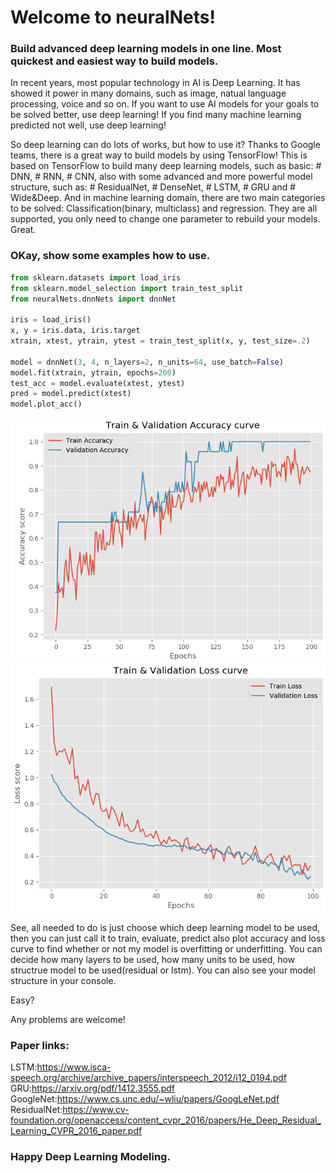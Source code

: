 # Welcome to neuralNets!

### Build advanced deep learning models in one line. Most quickest and easiest way to build models.

In recent years, most popular technology in AI is Deep Learning. It has showed it power in many domains, such as image, natual language processing, voice and so on. If you want to use AI models for your goals to be solved better, use deep learning! If you find many machine learning predicted not well, use deep learning!

So deep learning can do lots of works, but how to use it? Thanks to Google teams, there is a great way to build models by using TensorFlow! This is based on TensorFlow to build many deep learning models, such as basic: # DNN, # RNN, # CNN, also with some advanced and more powerful model structure, such as: # ResidualNet, # DenseNet, # LSTM, # GRU and # Wide&Deep. And in machine learning domain, there are two main categories to be solved: Classification(binary, multiclass) and regression. They are all supported, you only need to change one parameter to rebuild your models. Great.

### OKay, show some examples how to use.
```python
from sklearn.datasets import load_iris
from sklearn.model_selection import train_test_split
from neuralNets.dnnNets import dnnNet

iris = load_iris()
x, y = iris.data, iris.target
xtrain, xtest, ytrain, ytest = train_test_split(x, y, test_size=.2)

model = dnnNet(3, 4, n_layers=2, n_units=64, use_batch=False)
model.fit(xtrain, ytrain, epochs=200)
test_acc = model.evaluate(xtest, ytest)
pred = model.predict(xtest)
model.plot_acc()
```

![acc_curve](image/acc.png?raw=true)
![loss_curve](image/loss.png?raw=true)

See, all needed to do is just choose which deep learning model to be used, then you can just call it to train, evaluate, predict also plot accuracy and loss curve to find whether or not my model is overfitting or underfitting. You can decide how many layers to be used, how many units to be used, how structrue model to be used(residual or lstm). You can also see your model structure in your console.

Easy?

Any problems are welcome!


### Paper links:
LSTM:https://www.isca-speech.org/archive/archive_papers/interspeech_2012/i12_0194.pdf
GRU:https://arxiv.org/pdf/1412.3555.pdf
GoogleNet:https://www.cs.unc.edu/~wliu/papers/GoogLeNet.pdf
ResidualNet:https://www.cv-foundation.org/openaccess/content_cvpr_2016/papers/He_Deep_Residual_Learning_CVPR_2016_paper.pdf

### Happy Deep Learning Modeling.
